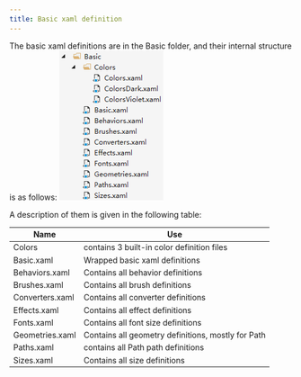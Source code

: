 ```yaml
---
title: Basic xaml definition
---
```


The basic xaml definitions are in the Basic folder, and their internal structure is as follows:
![Basic_Structure](https://raw.githubusercontent.com/HandyOrg/HandyOrgResource/master/HandyControl/Doc/basic_xaml/Basic_Structure.png)

A description of them is given in the following table:

| Name | Use |
|-|-|
| Colors | contains 3 built-in color definition files |
| Basic.xaml | Wrapped basic xaml definitions |
| Behaviors.xaml | Contains all behavior definitions |
| Brushes.xaml | Contains all brush definitions |
| Converters.xaml | Contains all converter definitions |
| Effects.xaml | Contains all effect definitions |
| Fonts.xaml | Contains all font size definitions |
| Geometries.xaml | Contains all geometry definitions, mostly for Path |
| Paths.xaml | contains all Path path definitions |
| Sizes.xaml | Contains all size definitions |